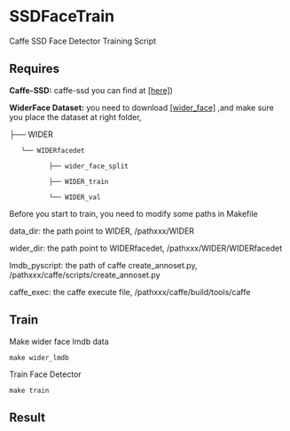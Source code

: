 # SSDFaceTrain
 Caffe SSD Face Detector Training Script

## Requires

 **Caffe-SSD:** caffe-ssd you can find at [[here]](https://github.com/weiliu89/caffe))
 
 **WiderFace Dataset:** you need to download [[wider_face]](http://mmlab.ie.cuhk.edu.hk/projects/WIDERFace/WiderFace_Results.html) ,and make sure you place the dataset at right folder,
 
 ├── WIDER
 
       └── WIDERfacedet
       
              ├── wider_face_split
              
              ├── WIDER_train
              
              └── WIDER_val                    
                     
 Before you start to train, you need to modify some paths in Makefile
 
 data_dir: the path point to WIDER, /pathxxx/WIDER
 
 wider_dir: the path point to WIDERfacedet, /pathxxx/WIDER/WIDERfacedet
 
 lmdb_pyscript: the path of caffe create_annoset.py, /pathxxx/caffe/scripts/create_annoset.py
 
 caffe_exec: the caffe execute file, /pathxxx/caffe/build/tools/caffe
 
 ## Train
 
 Make wider face lmdb data
 ```
 make wider_lmdb
 ```
 
 Train Face Detector
 ```
 make train
 ```
 
 ## Result

